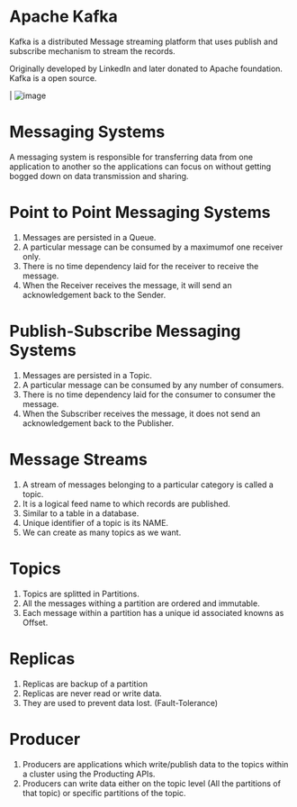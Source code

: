# Apache Kafka

Kafka is a distributed Message streaming platform that uses publish and subscribe mechanism to stream the records.

Originally developed by LinkedIn and later donated to Apache foundation. Kafka is a open source.

| ![image](https://user-images.githubusercontent.com/79099288/177265955-d6c2b941-0c22-4180-9de2-e2319819f5d4.png)

# Messaging Systems
A messaging system is responsible for transferring data from one application to another so the applications can focus on without getting bogged down on data transmission and sharing.

# Point to Point Messaging Systems
1. Messages are persisted in a Queue.
2. A particular message can be consumed by a maximumof one receiver only.
3. There is no time dependency laid for the receiver to receive the message.
4. When the Receiver receives the message, it will send an acknowledgement back to the Sender.

# Publish-Subscribe Messaging Systems
1. Messages are persisted in a Topic.
2. A particular message can be consumed by any number of consumers.
3. There is no time dependency laid for the consumer to consumer the message.
4. When the Subscriber receives the message, it does not send an acknowledgement back to the Publisher.

# Message Streams
1. A stream of messages belonging to a particular category is called a topic.
2. It is a logical feed name to which records are published.
3. Similar to a table in a database.
4. Unique identifier of a topic is its NAME.
5. We can create as many topics as we want.

# Topics
1. Topics are splitted in Partitions.
2. All the messages withing a partition are ordered and immutable.
3. Each message within a partition has a unique id associated knowns as Offset.

# Replicas
1. Replicas are backup of a partition
2. Replicas are never read or write data.
3. They are used to prevent data lost. (Fault-Tolerance)

# Producer
1. Producers are applications which write/publish data to the topics within a cluster using the Producting APIs.
2. Producers can write data either on the topic level (All the partitions of that topic) or specific partitions of the topic.
